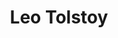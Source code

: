 ---
title: "Leo Tolstoy"
hashtag: "leo-tolstoy"
born-on: 1828-09-09
died-on: 1910-11-20
tags:
  - Russian
  - Writer
  - Human Being
  - dead at the moment
---